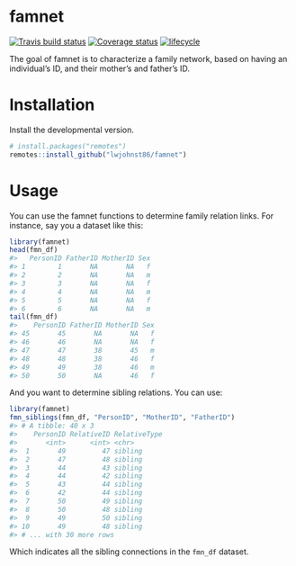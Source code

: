 
<!-- README.md is generated from README.Rmd. Please edit that file -->

# famnet

[![Travis build
status](https://travis-ci.org/lwjohnst86/famnet.svg?branch=master)](https://travis-ci.org/lwjohnst86/famnet)
[![Coverage
status](https://codecov.io/gh/lwjohnst86/famnet/branch/master/graph/badge.svg)](https://codecov.io/github/lwjohnst86/famnet?branch=master)
[![lifecycle](https://img.shields.io/badge/lifecycle-experimental-orange.svg)](https://www.tidyverse.org/lifecycle/#experimental)

The goal of famnet is to characterize a family network, based on having
an individual’s ID, and their mother’s and father’s ID.

# Installation

Install the developmental version.

``` r
# install.packages("remotes")
remotes::install_github("lwjohnst86/famnet")
```

# Usage

You can use the famnet functions to determine family relation links. For
instance, say you a dataset like this:

``` r
library(famnet)
head(fmn_df)
#>   PersonID FatherID MotherID Sex
#> 1        1       NA       NA   f
#> 2        2       NA       NA   m
#> 3        3       NA       NA   f
#> 4        4       NA       NA   m
#> 5        5       NA       NA   f
#> 6        6       NA       NA   m
tail(fmn_df)
#>    PersonID FatherID MotherID Sex
#> 45       45       NA       NA   f
#> 46       46       NA       NA   f
#> 47       47       38       45   m
#> 48       48       38       46   f
#> 49       49       38       46   m
#> 50       50       NA       46   f
```

And you want to determine sibling relations. You can use:

``` r
library(famnet)
fmn_siblings(fmn_df, "PersonID", "MotherID", "FatherID")
#> # A tibble: 40 x 3
#>    PersonID RelativeID RelativeType
#>       <int>      <int> <chr>       
#>  1       49         47 sibling     
#>  2       47         48 sibling     
#>  3       44         43 sibling     
#>  4       44         42 sibling     
#>  5       43         44 sibling     
#>  6       42         44 sibling     
#>  7       50         49 sibling     
#>  8       50         48 sibling     
#>  9       49         50 sibling     
#> 10       49         48 sibling     
#> # ... with 30 more rows
```

Which indicates all the sibling connections in the `fmn_df` dataset.
